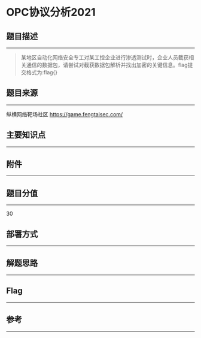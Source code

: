 # OPC协议分析2021

## 题目描述
---
> 某地区自动化网络安全专工对某工控企业进行渗透测试时，企业人员截获相关通信的数据包，请尝试对截获数据包解析并找出加密的关键信息。flag提交格式为:flag{}

## 题目来源
---
纵横网络靶场社区 https://game.fengtaisec.com/

## 主要知识点
---


## 附件
---


## 题目分值
---
30

## 部署方式
---


## 解题思路
---


## Flag
---


## 参考
---

